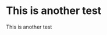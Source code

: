 <!--
{
  "title": "테스트5",
  "time": "2025-04-12T02:19:00.000Z",
  "description": "This is another test This is another test"
}
-->

# This is another test
This is another test
